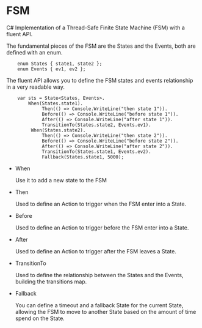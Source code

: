 # FSM
C# Implementation of a Thread-Safe Finite State Machine (FSM) with a fluent API.

The fundamental pieces of the FSM are the States and the Events, both are defined with an enum.

        enum States { state1, state2 };
        enum Events { ev1, ev2 };

The fluent API allows you to define the FSM states and events relationship in a very readable way.

        var sts = State<States, Events>.
            When(States.state1).
                 Then(() => Console.WriteLine("then state 1")).
                 Before(() => Console.WriteLine("before state 1")).
                 After(() => Console.WriteLine("after state 1")).
                 TransitionTo(States.state2, Events.ev1).
             When(States.state2).
                 Then(() => Console.WriteLine("then state 2")).
                 Before(() => Console.WriteLine("before state 2")).
                 After(() => Console.WriteLine("after state 2")).
                 TransitionTo(States.state1, Events.ev2).
                 Fallback(States.state1, 5000);


* When
	
	Use it to add a new state to the FSM

* Then

	Used to define an Action to trigger when the FSM enter into a State.

* Before

	Used to define an Action to trigger before the FSM enter into a State.

* After

 	Used to define an Action to trigger after the FSM leaves a State.

* TransitionTo

	Used to define the relationship between the States and the Events, building the transitions map.

* Fallback

	You can define a timeout and a fallback State for the current State, allowing the FSM to move to another State based on the amount of time spend on the State.
	
